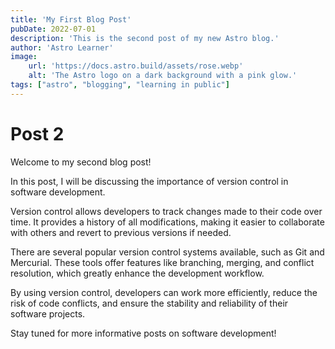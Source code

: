 ```yaml
---
title: 'My First Blog Post'
pubDate: 2022-07-01
description: 'This is the second post of my new Astro blog.'
author: 'Astro Learner'
image:
    url: 'https://docs.astro.build/assets/rose.webp'
    alt: 'The Astro logo on a dark background with a pink glow.'
tags: ["astro", "blogging", "learning in public"]
---
```



# Post 2

Welcome to my second blog post!

In this post, I will be discussing the importance of version control in software development.

Version control allows developers to track changes made to their code over time. It provides a history of all modifications, making it easier to collaborate with others and revert to previous versions if needed.

There are several popular version control systems available, such as Git and Mercurial. These tools offer features like branching, merging, and conflict resolution, which greatly enhance the development workflow.

By using version control, developers can work more efficiently, reduce the risk of code conflicts, and ensure the stability and reliability of their software projects.

Stay tuned for more informative posts on software development!
